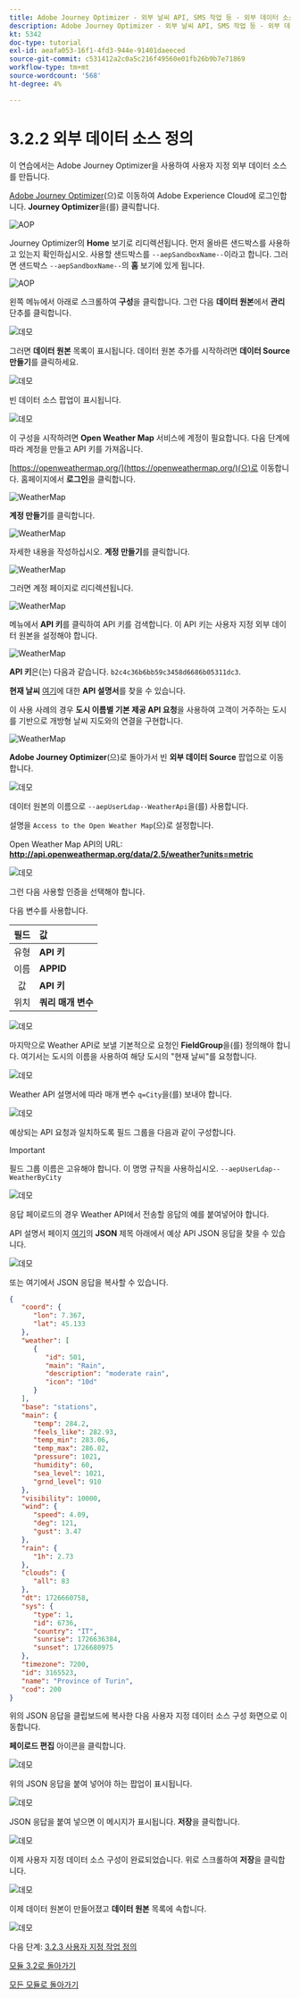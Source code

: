 ```yaml
---
title: Adobe Journey Optimizer - 외부 날씨 API, SMS 작업 등 - 외부 데이터 소스 정의
description: Adobe Journey Optimizer - 외부 날씨 API, SMS 작업 등 - 외부 데이터 소스 정의
kt: 5342
doc-type: tutorial
exl-id: aeafa053-16f1-4fd3-944e-91401daeeced
source-git-commit: c531412a2c0a5c216f49560e01fb26b9b7e71869
workflow-type: tm+mt
source-wordcount: '568'
ht-degree: 4%

---
```


# 3.2.2 외부 데이터 소스 정의

이 연습에서는 Adobe Journey Optimizer을 사용하여 사용자 지정 외부 데이터 소스를 만듭니다.

[Adobe Journey Optimizer](https://experience.adobe.com)(으)로 이동하여 Adobe Experience Cloud에 로그인합니다. **Journey Optimizer**&#x200B;을(를) 클릭합니다.

![AOP](./../../../modules/ajo-b2c/module3.1/images/acophome.png)

Journey Optimizer의 **Home** 보기로 리디렉션됩니다. 먼저 올바른 샌드박스를 사용하고 있는지 확인하십시오. 사용할 샌드박스를 `--aepSandboxName--`이라고 합니다. 그러면 샌드박스 `--aepSandboxName--`의 **홈** 보기에 있게 됩니다.

![AOP](./../../../modules/ajo-b2c/module3.1/images/acoptriglp.png)

왼쪽 메뉴에서 아래로 스크롤하여 **구성**&#x200B;을 클릭합니다. 그런 다음 **데이터 원본**&#x200B;에서 **관리** 단추를 클릭합니다.

![데모](./images/menudatasources.png)

그러면 **데이터 원본** 목록이 표시됩니다.
데이터 원본 추가를 시작하려면 **데이터 Source 만들기**&#x200B;를 클릭하세요.

![데모](./images/dshome.png)

빈 데이터 소스 팝업이 표시됩니다.

![데모](./images/emptyds.png)

이 구성을 시작하려면 **Open Weather Map** 서비스에 계정이 필요합니다. 다음 단계에 따라 계정을 만들고 API 키를 가져옵니다.

[https://openweathermap.org/](https://openweathermap.org/)(으)로 이동합니다. 홈페이지에서 **로그인**&#x200B;을 클릭합니다.

![WeatherMap](./images/owm.png)

**계정 만들기**&#x200B;를 클릭합니다.

![WeatherMap](./images/owm1.png)

자세한 내용을 작성하십시오. **계정 만들기**&#x200B;를 클릭합니다.

![WeatherMap](./images/owm2.png)

그러면 계정 페이지로 리디렉션됩니다.

![WeatherMap](./images/owm4.png)

메뉴에서 **API 키**&#x200B;를 클릭하여 API 키를 검색합니다. 이 API 키는 사용자 지정 외부 데이터 원본을 설정해야 합니다.

![WeatherMap](./images/owm5.png)

**API 키**&#x200B;은(는) 다음과 같습니다. `b2c4c36b6bb59c3458d6686b05311dc3`.

**현재 날씨** [여기](https://openweathermap.org/current)에 대한 **API 설명서**&#x200B;를 찾을 수 있습니다.

이 사용 사례의 경우 **도시 이름별 기본 제공 API 요청**&#x200B;을 사용하여 고객이 거주하는 도시를 기반으로 개방형 날씨 지도와의 연결을 구현합니다.

![WeatherMap](./images/owm6.png)

**Adobe Journey Optimizer**(으)로 돌아가서 빈 **외부 데이터 Source** 팝업으로 이동합니다.

![데모](./images/emptyds.png)

데이터 원본의 이름으로 `--aepUserLdap--WeatherApi`을(를) 사용합니다.

설명을 `Access to the Open Weather Map`(으)로 설정합니다.

Open Weather Map API의 URL: **http://api.openweathermap.org/data/2.5/weather?units=metric**

![데모](./images/dsname.png)

그런 다음 사용할 인증을 선택해야 합니다.

다음 변수를 사용합니다.

| 필드 | 값 |
|:-----------------------:| :-----------------------|
| 유형 | **API 키** |
| 이름 | **APPID** |
| 값 | **API 키** |
| 위치 | **쿼리 매개 변수** |

![데모](./images/dsauth.png)

마지막으로 Weather API로 보낼 기본적으로 요청인 **FieldGroup**&#x200B;을(를) 정의해야 합니다. 여기서는 도시의 이름을 사용하여 해당 도시의 &quot;현재 날씨&quot;를 요청합니다.

![데모](./images/fg.png)

Weather API 설명서에 따라 매개 변수 `q=City`을(를) 보내야 합니다.

![데모](./images/owmapi.png)

예상되는 API 요청과 일치하도록 필드 그룹을 다음과 같이 구성합니다.

>[!IMPORTANT]
>
>필드 그룹 이름은 고유해야 합니다. 이 명명 규칙을 사용하십시오. `--aepUserLdap--WeatherByCity`

![데모](./images/fg1.png)

응답 페이로드의 경우 Weather API에서 전송할 응답의 예를 붙여넣어야 합니다.

API 설명서 페이지 [여기](https://openweathermap.org/current)의 **JSON** 제목 아래에서 예상 API JSON 응답을 찾을 수 있습니다.

![데모](./images/owmapi1.png)

또는 여기에서 JSON 응답을 복사할 수 있습니다.

```json
{
   "coord": {
      "lon": 7.367,
      "lat": 45.133
   },
   "weather": [
      {
         "id": 501,
         "main": "Rain",
         "description": "moderate rain",
         "icon": "10d"
      }
   ],
   "base": "stations",
   "main": {
      "temp": 284.2,
      "feels_like": 282.93,
      "temp_min": 283.06,
      "temp_max": 286.82,
      "pressure": 1021,
      "humidity": 60,
      "sea_level": 1021,
      "grnd_level": 910
   },
   "visibility": 10000,
   "wind": {
      "speed": 4.09,
      "deg": 121,
      "gust": 3.47
   },
   "rain": {
      "1h": 2.73
   },
   "clouds": {
      "all": 83
   },
   "dt": 1726660758,
   "sys": {
      "type": 1,
      "id": 6736,
      "country": "IT",
      "sunrise": 1726636384,
      "sunset": 1726680975
   },
   "timezone": 7200,
   "id": 3165523,
   "name": "Province of Turin",
   "cod": 200
}    
```

위의 JSON 응답을 클립보드에 복사한 다음 사용자 지정 데이터 소스 구성 화면으로 이동합니다.

**페이로드 편집** 아이콘을 클릭합니다.

![데모](./images/owmapi2.png)

위의 JSON 응답을 붙여 넣어야 하는 팝업이 표시됩니다.

![데모](./images/owmapi3.png)

JSON 응답을 붙여 넣으면 이 메시지가 표시됩니다. **저장**&#x200B;을 클릭합니다.

![데모](./images/owmapi4.png)

이제 사용자 지정 데이터 소스 구성이 완료되었습니다. 위로 스크롤하여 **저장**&#x200B;을 클릭합니다.

![데모](./images/dssave.png)

이제 데이터 원본이 만들어졌고 **데이터 원본** 목록에 속합니다.

![데모](./images/dslist.png)

다음 단계: [3.2.3 사용자 지정 작업 정의](./ex3.md)

[모듈 3.2로 돌아가기](journey-orchestration-external-weather-api-sms.md)

[모든 모듈로 돌아가기](../../../overview.md)
